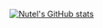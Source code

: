 [![Nutel's GitHub stats](https://github-readme-stats.vercel.app/api?username=nutel65&count_private=true&show_icons=true&include_all_commits=true&hide_border=true&count_private=true&theme=radical&bg_color=00000000)](https://github.com/nutel65/github-readme-stats)
